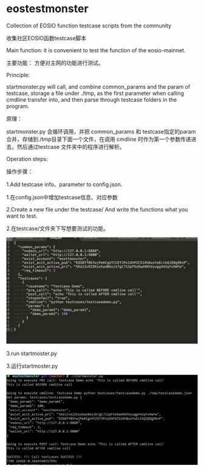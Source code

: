 # eostestmonster
Collection of EOSIO function testcase scripts from the community

收集社区EOSIO函数testcase脚本

Main function: it is convenient to test the function of the eosio-mainnet.

主要功能：
    方便对主网的功能进行测试。

Principle:

startmonster.py will call, and combine common_params and the param of testcase, storage a file under ./tmp, as the first parameter when calling cmdline transfer into, and then parse through testcase folders in the program.


原理：

startmonster.py 会循环调用，并把 common_params 和 testcase指定的param合并，存储到./tmp目录下面一个文件，在调用 cmdline 时作为第一个参数传递进去，然后通过testcase 文件夹中的程序进行解析。

Operation steps:

操作步骤：

1.Add testcase info、parameter to config.json.

1.在config.json中增加testcase信息、对应参数

2.Create a new file under the testcase/ And write the functions what you want to test.

2.在testcase/文件夹下写想要测试的功能。



![image](./image/config.png)

3.run startmoster.py

3.运行startmoster.py

![image](./image/startmonster.png)
